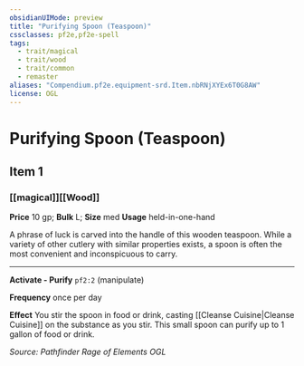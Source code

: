 ```yaml
---
obsidianUIMode: preview
title: "Purifying Spoon (Teaspoon)"
cssclasses: pf2e,pf2e-spell
tags:
  - trait/magical
  - trait/wood
  - trait/common
  - remaster
aliases: "Compendium.pf2e.equipment-srd.Item.nbRNjXYEx6T0G8AW"
license: OGL
---
```

# Purifying Spoon (Teaspoon)
## Item 1
### [[magical]][[Wood]]


**Price** 10 gp; 
**Bulk** L; **Size** med
**Usage** held-in-one-hand

A phrase of luck is carved into the handle of this wooden teaspoon. While a variety of other cutlery with similar properties exists, a spoon is often the most convenient and inconspicuous to carry.

* * *

**Activate - Purify** `pf2:2` (manipulate)

**Frequency** once per day

**Effect** You stir the spoon in food or drink, casting [[Cleanse Cuisine|Cleanse Cuisine]] on the substance as you stir. This small spoon can purify up to 1 gallon of food or drink.

*Source: Pathfinder Rage of Elements*
*OGL*